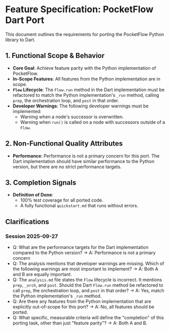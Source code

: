 # Feature Specification: PocketFlow Dart Port

This document outlines the requirements for porting the PocketFlow Python library to Dart.

## 1. Functional Scope & Behavior

*   **Core Goal**: Achieve feature parity with the Python implementation of PocketFlow.
*   **In-Scope Features**: All features from the Python implementation are in scope.
*   **`Flow` Lifecycle**: The `Flow.run` method in the Dart implementation must be refactored to match the Python implementation's `_run` method, calling `prep`, the orchestration loop, and `post` in that order.
*   **Developer Warnings**: The following developer warnings must be implemented:
    *   Warning when a node's successor is overwritten.
    *   Warning when `run()` is called on a node with successors outside of a `Flow`.

## 2. Non-Functional Quality Attributes

*   **Performance**: Performance is not a primary concern for this port. The Dart implementation should have similar performance to the Python version, but there are no strict performance targets.

## 3. Completion Signals

*   **Definition of Done**:
    *   100% test coverage for all ported code.
    *   A fully functional `quickstart.md` that runs without errors.

## Clarifications

### Session 2025-09-27

- Q: What are the performance targets for the Dart implementation compared to the Python version? → A: Performance is not a primary concern
- Q: The analysis mentions that developer warnings are missing. Which of the following warnings are most important to implement? → A: Both A and B are equally important.
- Q: The `analysis.md` file states the `Flow` lifecycle is incorrect. It mentions `prep`, `_orch`, and `post`. Should the Dart `Flow.run` method be refactored to call `prep`, the orchestration loop, and `post` in that order? → A: Yes, match the Python implementation's `_run` method.
- Q: Are there any features from the Python implementation that are explicitly out-of-scope for this port? → A: No, all features should be ported.
- Q: What specific, measurable criteria will define the "completion" of this porting task, other than just "feature parity"? → A: Both A and B.
